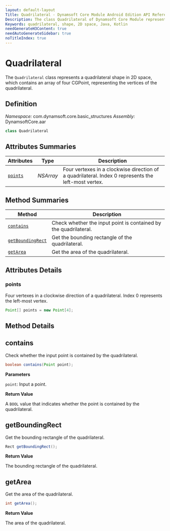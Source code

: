 ```yaml
---
layout: default-layout
Title: Quadrilateral - Dynamsoft Core Module Android Edition API Reference
Description: The class Quadrilateral of Dynamsoft Core Module represents a quadrilateral shape in 2D space, which contains an array of four CGPoint, representing the vertices of the quadrilateral.
Keywords: quadrilateral, shape, 2D space, Java, Kotlin
needGenerateH3Content: true
needAutoGenerateSidebar: true
noTitleIndex: true
---
```


# Quadrilateral

The `Quadrilateral` class represents a quadrilateral shape in 2D space, which contains an array of four CGPoint, representing the vertices of the quadrilateral.

## Definition

*Namespace:* com.dynamsoft.core.basic_structures
*Assembly:* DynamsoftCore.aar

```java
class Quadrilateral
```

## Attributes Summaries

| Attributes | Type | Description |
| ---------- | ---- | ----------- |
| [`points`](#points) | *NSArray* |Four vertexes in a clockwise direction of a quadrilateral. Index 0 represents the left-most vertex. |

## Method Summaries

| Method | Description |
| ------ | ----------- |
| [`contains`](#contains) | Check whether the input point is contained by the quadrilateral. |
| [`getBoundingRect`](#getboundingrect) | Get the bounding rectangle of the quadrilateral. |
| [`getArea`](#getarea) | Get the area of the quadrilateral. |

## Attributes Details

### points

Four vertexes in a clockwise direction of a quadrilateral. Index 0 represents the left-most vertex.

```java
Point[] points = new Point[4];
```

## Method Details

## contains

Check whether the input point is contained by the quadrilateral.

```java
boolean contains(Point point);
```

**Parameters**

`point`: Input a point.

**Return Value**

A `BOOL` value that indicates whether the point is contained by the quadrilateral.

## getBoundingRect

Get the bounding rectangle of the quadrilateral.

```java
Rect getBoundingRect();
```

**Return Value**

The bounding rectangle of the quadrilateral.

## getArea

Get the area of the quadrilateral.

```java
int getArea();
```

**Return Value**

The area of the quadrilateral.
